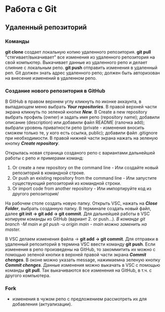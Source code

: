 # Работа с Git

## Удаленный репозиторий

### Команды 
**git clone** создает локальную копию удаленного репозитория.
**git pull** "стягивает/выкачивает" все изменения из удаленного репозитория на свой компьютер. Выкачивает данные из удаленного репо и делает слияние с локальным репо.
**git push** отправить изменения в удаленный реп. Git должен знать адрес удаленного репо; должен быть авторизован на внесение изменений в удаленном репо.

### Создание нового репозитория в GitHub
В GitHub в правом верхнем углу кликнуть по иконке аккаунта, в выпадающем меню выбрать ***Your repositories***. В правой верхней части экрана кликнуть по зеленой кнопке ***New***. В Create a new repository выбрать профиль (owner) и задать имя репо (repository name); добавили описание (description) или добавили файл README (галочка add); выбрали уровень приватности репо (private - изменения вносить сможем только те, у кого есть ссылка, public); добавили файл .gitignore при необходимости. В правой нижней части экрана нажать на зеленую кнопку ***Create repository***. 

Открылась новая страница созданого репо с вариантами дальнейшей работы с репо и примерами команд: 
1. Or create a new repository on the command line - Или создайте новый репозиторий в командной строке.
2. Or push an existing repository from the command line - Или запустите существующий репозиторий из командной строки.
3. Or import code from another repository - Или импортируйте код из другого репозитория/

На рабочем столе создать новую папку. Открыть VSC, нажать на ***Close Folder***, выбрать созданную папку. В терминале создать новый файл, далее **git init -> git add -> git commit**.
Для дальнейшей работы в VSC копируем команды из GitHub (вариант 2. or push...). *В команде git branch -M main и git push -u origin main - main можно заменить на master.*

В VSC делаем изменения файла -> **git add -> git commit**. Для отправки в удаленный репозиторий в термина VSC ввести команду **git push**.
Если изменения в репо произведены на GitHub, то закоммитить их можно с помощью зеленой кнопки в верхней правой части экрана ***Commit chenges***. В оконе можно указать message, нажимаемна зеленую кнопку ***Commit chenges***. Данные изменения можно выкачать в VSC с помощью команды **git pull**. Так выкачиваются все изменения на GitHub, в т.ч. с другого компьютера.

### Fork 
- изменения в чужом репо с предложением рассмотреть их для добавления (актуализации).



